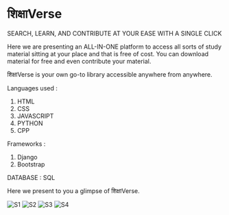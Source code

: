 # शिक्षाVerse
SEARCH, LEARN, AND CONTRIBUTE AT YOUR EASE WITH A SINGLE CLICK

Here we are presenting an ALL-IN-ONE platform to access all sorts of study material sitting at your place and that is free of cost.
You can download material for free and even contribute your material.


शिक्षाVerse is your own go-to library accessible anywhere from anywhere.

Languages used : 
1. HTML
2. CSS
3. JAVASCRIPT
4. PYTHON
5. CPP

Frameworks :
1. Django
2. Bootstrap

DATABASE : 
SQL

Here we present to you a glimpse of शिक्षाVerse.

![S1](https://github.com/JyotiOjha/ShikshaVERSE/assets/82596078/3091e28f-4456-423a-8d97-6f58c8fe3fc5)
![S2](https://github.com/JyotiOjha/ShikshaVERSE/assets/82596078/40ae305c-bc8c-45fd-bded-46a901077ffd)
![S3](https://github.com/JyotiOjha/ShikshaVERSE/assets/82596078/3bb4ec0b-adc4-42f1-8d2e-3a84bd979215)
![S4](https://github.com/JyotiOjha/ShikshaVERSE/assets/82596078/2fcfc56a-c042-408a-8f98-97d0a6f4959a)
